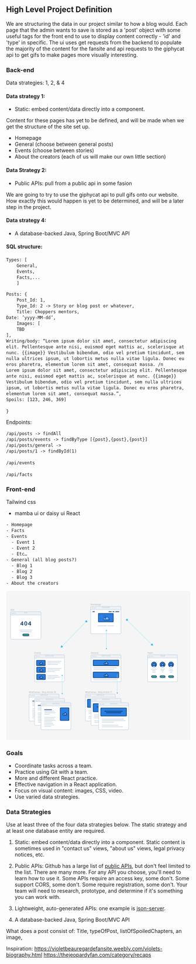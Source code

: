 ## High Level Project Definition

We are structuring the data in our project similar to how a blog would. Each page that the admin wants to save is stored as a 'post' object with some useful tags for the front end to use to display content correctly - 'id' and 'type' in specific. The ui uses get requests from the backend to populate the majority of the content for the fansite and api requests to the giphycat api to get gifs to make pages more visually interesting.

### Back-end
Data strategies: 1, 2, & 4

#### Data strategy 1:
* Static: embed content/data directly into a component.

Content for these pages has yet to be defined, and will be made when we get the structure of the site set up.

- Homepage
- General (choose between general posts)
- Events (choose between stories)
- About the creators (each of us will make our own little section)

#### Data Strategy 2:
* Public APIs: pull from a public api in some fasion

We are going to try to use the giphycat api to pull gifs onto our website. How exactly this would happen is yet to be determined, and will be a later step in the project.


#### Data strategy 4:
* A database-backed Java, Spring Boot/MVC API

#### SQL structure:
```
Types: [
	General, 
	Events, 
	Facts,...
	]
```

```
Posts: {
	Post_Id: 1,
	Type_Id: 2 -> Story or blog post or whatever,
	Title: Choppers mentors,
Date: ’yyyy-MM-dd’, 
	Images: [
	TBD
],
Writing/body: “Lorem ipsum dolor sit amet, consectetur adipiscing elit. Pellentesque ante nisi, euismod eget mattis ac, scelerisque at nunc. {{image}} Vestibulum bibendum, odio vel pretium tincidunt, sem nulla ultrices ipsum, ut lobortis metus nulla vitae ligula. Donec eu eros pharetra, elementum lorem sit amet, consequat massa. /n 
Lorem ipsum dolor sit amet, consectetur adipiscing elit. Pellentesque ante nisi, euismod eget mattis ac, scelerisque at nunc. {{image}} Vestibulum bibendum, odio vel pretium tincidunt, sem nulla ultrices ipsum, ut lobortis metus nulla vitae ligula. Donec eu eros pharetra, elementum lorem sit amet, consequat massa.”,
Spoils: [123, 246, 369]

}
```

Endpoints:

```
/api/posts -> findAll
/api/posts/events -> findByType [{post},{post},{post}]
/api/posts/general -> 
/api/posts/1 -> findById(1)

/api/events

/api/facts
```






### Front-end

Tailwind css
- mamba ui or daisy ui
React

```
- Homepage
- Facts
- Events
  - Event 1
  - Event 2
  - Etc…
- General (all blog posts?)
  - Blog 1
  - Blog 2
  - Blog 3
- About the creators
```

![UI-wireframe](./ui-wireframe.png)



### Goals

- Coordinate tasks across a team.
- Practice using Git with a team.
- More and different React practice.
- Effective navigation in a React application.
- Focus on visual content: images, CSS, video.
- Use varied data strategies.

### Data Strategies

Use at least three of the four data strategies below. The static strategy and at least one database entity are required.

1. Static: embed content/data directly into a component. Static content is sometimes used in "contact us" views, "about us" views, legal privacy notices, etc.

2. Public APIs: Github has a large list of [public APIs](https://github.com/public-apis/public-apis), but don't feel limited to the list. There are many more. For any API you choose, you'll need to learn how to use it. Some APIs require an access key, some don't. Some support CORS, some don't. Some require registration, some don't. Your team will need to research, prototype, and determine if it's something you can work with. 

3. Lightweight, auto-generated APIs: one example is [json-server](https://github.com/typicode/json-server).

4. A database-backed Java, Spring Boot/MVC API



What does a post consist of: Title, typeOfPost, listOfSpoiledChapters, an image, 


Inspiration: https://violetbeauregardefansite.weebly.com/violets-biography.html 
https://thejeopardyfan.com/category/recaps 
